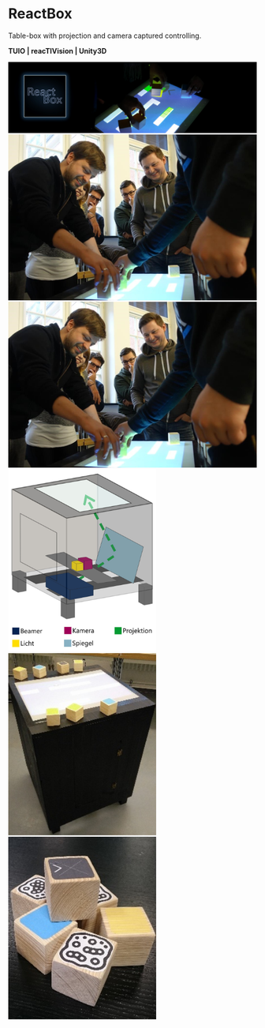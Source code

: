 # ReactBox
Table-box with projection and camera captured controlling.

**TUIO | reacTIVision | Unity3D**

![img1](images/titel.png)
<img src="images/bb2.jpg"/> <img src="images/bb2.jpg"/> 
<img src="images/boxsketch.jpg" width="300"/> <img src="images/box.jpg" width="300"/> <img src="images/controllingcubes.jpg" width="300"/>

